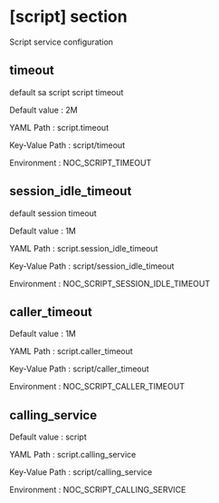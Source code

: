 # [script] section
Script service configuration

## timeout
default sa script script timeout

Default value
:   2M

YAML Path
:   script.timeout

Key-Value Path
:   script/timeout

Environment
:   NOC_SCRIPT_TIMEOUT

## session_idle_timeout
default session timeout

Default value
:   1M

YAML Path
:   script.session_idle_timeout

Key-Value Path
:   script/session_idle_timeout

Environment
:   NOC_SCRIPT_SESSION_IDLE_TIMEOUT

## caller_timeout

Default value
:   1M

YAML Path
:   script.caller_timeout

Key-Value Path
:   script/caller_timeout

Environment
:   NOC_SCRIPT_CALLER_TIMEOUT

## calling_service

Default value
:   script

YAML Path
:   script.calling_service

Key-Value Path
:   script/calling_service

Environment
:   NOC_SCRIPT_CALLING_SERVICE
